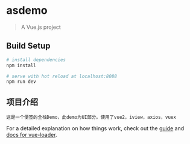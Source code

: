 # asdemo

> A Vue.js project

## Build Setup

``` bash
# install dependencies
npm install

# serve with hot reload at localhost:8088
npm run dev

```
## 项目介绍
```
这是一个便签的全栈Demo，此demo为UI部分。使用了vue2，iview，axios，vuex
```
For a detailed explanation on how things work, check out the [guide](http://vuejs-templates.github.io/webpack/) and [docs for vue-loader](http://vuejs.github.io/vue-loader).
